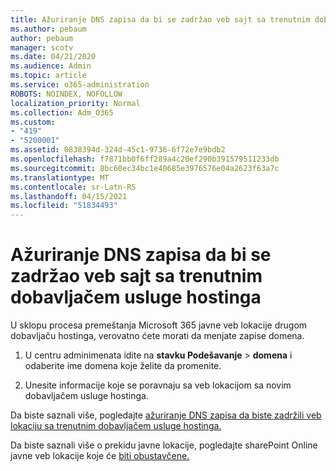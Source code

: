 ```yaml
---
title: Ažuriranje DNS zapisa da bi se zadržao veb sajt sa trenutnim dobavljačem usluge hostinga
ms.author: pebaum
author: pebaum
manager: scotv
ms.date: 04/21/2020
ms.audience: Admin
ms.topic: article
ms.service: o365-administration
ROBOTS: NOINDEX, NOFOLLOW
localization_priority: Normal
ms.collection: Adm_O365
ms.custom:
- "419"
- "5200001"
ms.assetid: 0838394d-324d-45c1-9736-6f72e7e9bdb2
ms.openlocfilehash: f7871bb0f6ff289a4c20ef290b391579511233db
ms.sourcegitcommit: 8bc60ec34bc1e40685e3976576e04a2623f63a7c
ms.translationtype: MT
ms.contentlocale: sr-Latn-RS
ms.lasthandoff: 04/15/2021
ms.locfileid: "51834493"
---
```

# <a name="update-dns-records-to-keep-your-website-with-your-current-hosting-provider"></a>Ažuriranje DNS zapisa da bi se zadržao veb sajt sa trenutnim dobavljačem usluge hostinga

U sklopu procesa premeštanja Microsoft 365 javne veb lokacije drugom dobavljaču hostinga, verovatno ćete morati da menjate zapise domena.
  
1. U centru adminimenata idite na **stavku Podešavanje** \> **domena** i odaberite ime domena koje želite da promenite.

2. Unesite informacije koje se poravnaju sa veb lokacijom sa novim dobavljačem usluge hostinga.

Da biste saznali više, pogledajte [ažuriranje DNS zapisa da biste zadržili veb lokaciju sa trenutnim dobavljačem usluge hostinga.](https://docs.microsoft.com/microsoft-365/admin/dns/update-dns-records-to-retain-current-hosting-provider?view=o365-worldwide)
  
Da biste saznali više o prekidu javne lokacije, pogledajte sharePoint Online javne veb lokacije koje će [biti obustavčene.](https://support.office.com/article/sharepoint-online-public-websites-to-be-discontinued-e86bfd2f-5c7d-446f-a430-7cfcc0130916)
